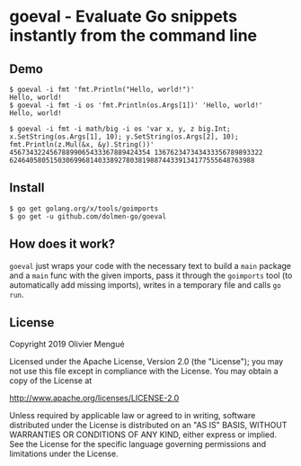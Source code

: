 
# goeval - Evaluate Go snippets instantly from the command line

## Demo

    $ goeval -i fmt 'fmt.Println("Hello, world!")'
    Hello, world!
    $ goeval -i fmt -i os 'fmt.Println(os.Args[1])' 'Hello, world!'
    Hello, world!

    $ goeval -i fmt -i math/big -i os 'var x, y, z big.Int; x.SetString(os.Args[1], 10); y.SetString(os.Args[2], 10); fmt.Println(z.Mul(&x, &y).String())' 45673432245678899065433367889424354 136762347343433356789893322
    6246405805150306996814033892780381988744339134177555648763988

## Install

    $ go get golang.org/x/tools/goimports
    $ go get -u github.com/dolmen-go/goeval

## How does it work?

`goeval` just wraps your code with the necessary text to build a `main` package and a `main` func with the given imports, pass it through the `goimports` tool (to automatically add missing imports), writes in a temporary file and calls `go run`.

## License

Copyright 2019 Olivier Mengué

Licensed under the Apache License, Version 2.0 (the "License");
you may not use this file except in compliance with the License.
You may obtain a copy of the License at

   http://www.apache.org/licenses/LICENSE-2.0

Unless required by applicable law or agreed to in writing, software
distributed under the License is distributed on an "AS IS" BASIS,
WITHOUT WARRANTIES OR CONDITIONS OF ANY KIND, either express or implied.
See the License for the specific language governing permissions and
limitations under the License.
